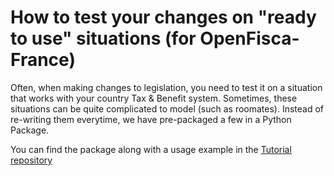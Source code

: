 # How to test your changes on "ready to use" situations (for OpenFisca-France)

Often, when making changes to legislation, you need to test it on a situation that works with your country Tax & Benefit system.
Sometimes, these situations can be quite complicated to model (such as roomates).
Instead of re-writing them everytime, we have pre-packaged a few in a Python Package.

You can find the package along with a usage example in the [Tutorial repository](https://github.com/openfisca/tutorial/tree/master/python/scripts/generate_situation_examples)
